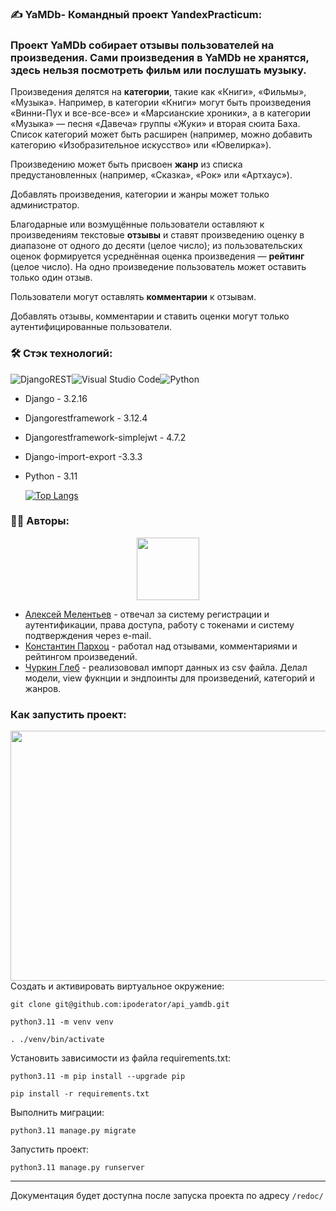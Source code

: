 
### :writing_hand: YaMDb- Командный проект  YandexPracticum:


### Проект YaMDb собирает **отзывы** пользователей на **произведения**. Сами произведения в YaMDb не хранятся, здесь нельзя посмотреть фильм или послушать музыку.

Произведения делятся на **категории**, такие как «Книги», «Фильмы», «Музыка». Например, в категории «Книги» могут быть произведения «Винни-Пух и все-все-все» и «Марсианские хроники», а в категории «Музыка» — песня «Давеча» группы «Жуки» и вторая сюита Баха. Список категорий может быть расширен (например, можно добавить категорию «Изобразительное искусство» или «Ювелирка»).

Произведению может быть присвоен **жанр** из списка предустановленных (например, «Сказка», «Рок» или «Артхаус»).

Добавлять произведения, категории и жанры может только администратор.

Благодарные или возмущённые пользователи оставляют к произведениям текстовые **отзывы** и ставят произведению оценку в диапазоне от одного до десяти (целое число); из пользовательских оценок формируется усреднённая оценка произведения — **рейтинг** (целое число). На одно произведение пользователь может оставить только один отзыв.

Пользователи могут оставлять **комментарии** к отзывам.

Добавлять отзывы, комментарии и ставить оценки могут только аутентифицированные пользователи.

### :hammer_and_wrench:  Стэк технологий:
![DjangoREST](https://img.shields.io/badge/DJANGO-REST-ff1709?style=for-the-badge&logo=django&logoColor=white&color=ff1709&labelColor=gray)![Visual Studio Code](https://img.shields.io/badge/Visual%20Studio%20Code-0078d7.svg?style=for-the-badge&logo=visual-studio-code&logoColor=white)![Python](https://img.shields.io/badge/python-3670A0?style=for-the-badge&logo=python&logoColor=ffdd54)
- Django - 3.2.16 
- Djangorestframework - 3.12.4
-  Djangorestframework-simplejwt - 4.7.2
- Django-import-export -3.3.3
- Python - 3.11

	[![Top Langs](https://github-readme-stats.vercel.app/api/top-langs/?username=ipoderator&layout=compact&theme=vision-friendly-dark)](https://github.com/anuraghazra/github-readme-stats)

### :woman_technologist: Авторы:
<div id="header" align="center">  <img src="https://media.giphy.com/media/M9gbBd9nbDrOTu1Mqx/giphy.gif" width="100"/>  </div>

- [Алексей Мелентьев](https://github.com/alexeymelentev) - отвечал за систему регистрации и аутентификации, права доступа, работу с токенами и систему подтверждения через e-mail.
- [Константин Пархоц](https://github.com/parchoc) - работал над отзывами, комментариями и рейтингом произведений. 
- [Чуркин Глеб](https://github.com/ipoderator) - реализововал импорт данных из csv файла. Делал модели, view фукнции и эндпоинты для произведений, категорий и жанров.

### Как запустить проект:
<div align="center">  <img src="https://media.giphy.com/media/dWesBcTLavkZuG35MI/giphy.gif" width="700" height="400"/>  </div>
Cоздать и активировать виртуальное окружение:

```
git clone git@github.com:ipoderator/api_yamdb.git
```
```
python3.11 -m venv venv 
```
```
. ./venv/bin/activate
```
Установить зависимости из файла requirements.txt:
```
python3.11 -m pip install --upgrade pip
```
```
pip install -r requirements.txt
```
Выполнить миграции:
```
python3.11 manage.py migrate
```
Запустить проект:
```
python3.11 manage.py runserver
```
____
Документация будет доступна после запуска проекта по адресу ```/redoc/```
